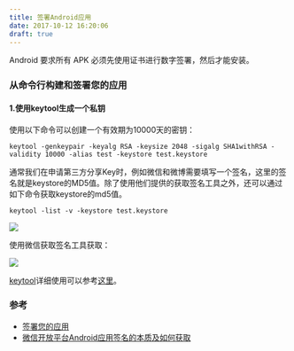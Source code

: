 ```yaml
---
title: 签署Android应用
date: 2017-10-12 16:20:06
draft: true
---
```


Android 要求所有 APK 必须先使用证书进行数字签署，然后才能安装。


### 从命令行构建和签署您的应用

#### 1.使用keytool生成一个私钥

使用以下命令可以创建一个有效期为10000天的密钥：

```
keytool -genkeypair -keyalg RSA -keysize 2048 -sigalg SHA1withRSA -validity 10000 -alias test -keystore test.keystore
```

通常我们在申请第三方分享Key时，例如微信和微博需要填写一个签名，这里的签名就是keystore的MD5值。除了使用他们提供的获取签名工具之外，还可以通过如下命令获取keystore的md5值。

```
keytool -list -v -keystore test.keystore
```
![](https://i.imgur.com/yR2BuF3.png)


使用微信获取签名工具获取：

![](https://i.imgur.com/QuRTFlX.png)


[keytool](https://docs.oracle.com/javase/8/docs/technotes/tools/unix/keytool.html)详细使用可以参考[这里](https://ieroot.com/2013/07/29/1129.html)。


### 参考

* [签署您的应用](https://developer.android.com/studio/publish/app-signing.html#signing-manually)
* [微信开放平台Android应用签名的本质及如何获取](http://blog.csdn.net/sapce_fish/article/details/51636578)
